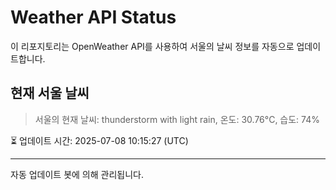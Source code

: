 
# Weather API Status

이 리포지토리는 OpenWeather API를 사용하여 서울의 날씨 정보를 자동으로 업데이트합니다.

## 현재 서울 날씨
> 서울의 현재 날씨: thunderstorm with light rain, 온도: 30.76°C, 습도: 74%

⏳ 업데이트 시간: 2025-07-08 10:15:27 (UTC)

---
자동 업데이트 봇에 의해 관리됩니다.
